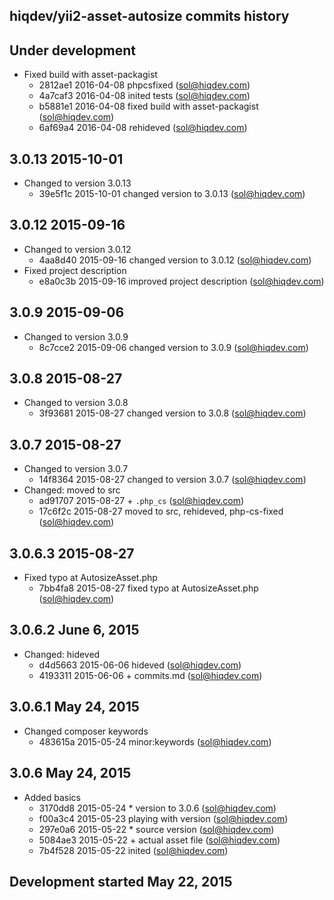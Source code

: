 hiqdev/yii2-asset-autosize commits history
------------------------------------------

## Under development

- Fixed build with asset-packagist
    - 2812ae1 2016-04-08 phpcsfixed (sol@hiqdev.com)
    - 4a7caf3 2016-04-08 inited tests (sol@hiqdev.com)
    - b5881e1 2016-04-08 fixed build with asset-packagist (sol@hiqdev.com)
    - 6af69a4 2016-04-08 rehideved (sol@hiqdev.com)

## 3.0.13 2015-10-01

- Changed to version 3.0.13
    - 39e5f1c 2015-10-01 changed version to 3.0.13 (sol@hiqdev.com)

## 3.0.12 2015-09-16

- Changed to version 3.0.12
    - 4aa8d40 2015-09-16 changed version to 3.0.12 (sol@hiqdev.com)
- Fixed project description
    - e8a0c3b 2015-09-16 improved project description (sol@hiqdev.com)

## 3.0.9 2015-09-06

- Changed to version 3.0.9
    - 8c7cce2 2015-09-06 changed version to 3.0.9 (sol@hiqdev.com)

## 3.0.8 2015-08-27

- Changed to version 3.0.8
    - 3f93681 2015-08-27 changed version to 3.0.8 (sol@hiqdev.com)

## 3.0.7 2015-08-27

- Changed to version 3.0.7
    - 14f8364 2015-08-27 changed to version 3.0.7 (sol@hiqdev.com)
- Changed: moved to src
    - ad91707 2015-08-27 + `.php_cs` (sol@hiqdev.com)
    - 17c6f2c 2015-08-27 moved to src, rehideved, php-cs-fixed (sol@hiqdev.com)

## 3.0.6.3 2015-08-27

- Fixed typo at AutosizeAsset.php
    - 7bb4fa8 2015-08-27 fixed typo at AutosizeAsset.php (sol@hiqdev.com)

## 3.0.6.2 June 6, 2015

- Changed: hideved
    - d4d5663 2015-06-06 hideved (sol@hiqdev.com)
    - 4193311 2015-06-06 + commits.md (sol@hiqdev.com)

## 3.0.6.1 May 24, 2015

- Changed composer keywords
    - 483615a 2015-05-24 minor:keywords (sol@hiqdev.com)

## 3.0.6 May 24, 2015

- Added basics
    - 3170dd8 2015-05-24 * version to 3.0.6 (sol@hiqdev.com)
    - f00a3c4 2015-05-23 playing with version (sol@hiqdev.com)
    - 297e0a6 2015-05-22 * source version (sol@hiqdev.com)
    - 5084ae3 2015-05-22 + actual asset file (sol@hiqdev.com)
    - 7b4f528 2015-05-22 inited (sol@hiqdev.com)

## Development started May 22, 2015


